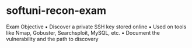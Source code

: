 # softuni-recon-exam
Exam Objective ▪ Discover a private SSH key stored online ▪ Used on tools like Nmap, Gobuster, Searchsploit, MySQL, etc. ▪ Document the vulnerability and the path to discovery
